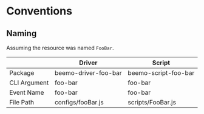 # Conventions

## Naming

Assuming the resource was named `FooBar`.

|              | Driver               | Script               |
| ------------ | -------------------- | -------------------- |
| Package      | beemo-driver-foo-bar | beemo-script-foo-bar |
| CLI Argument | foo-bar              | foo-bar              |
| Event Name   | foo-bar              | foo-bar              |
| File Path    | configs/fooBar.js    | scripts/FooBar.js    |

